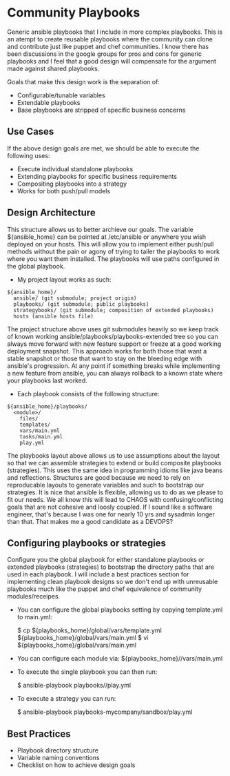 # Community Playbooks

Generic ansible playbooks that I include in more complex playbooks. This is an atempt to create reusable playbooks where the community can clone and contribute just like puppet and chef communities. I know there has been discussions in the google groups for pros and cons for generic playbooks and I feel that a good design will compensate for the argument made against shared playbooks.

Goals that make this design work is the separation of:

* Configurable/tunable variables
* Extendable playbooks
* Base playbooks are stripped of specific business concerns

## Use Cases

If the above design goals are met, we should be able to execute the following uses:

* Execute individual standalone playbooks
* Extending playbooks for specific business requirements
* Compositing playbooks into a strategy
* Works for both push/pull models

## Design Architecture

This structure allows us to better archieve our goals. The variable ${ansible_home} can be pointed at /etc/ansible or anywhere you wish deployed on your hosts. This will allow you to implement either push/pull methods without the pain or agony of trying to tailer the playbooks to work where you want them installed. The playbooks will use paths configured in the global playbook.

* My project layout works as such:

```
${ansible_home}/
  ansible/ (git submodule; project origin)
  playbooks/ (git submodule; public playbooks)
  strategybooks/ (git submodule; composition of extended playbooks)
  hosts (ansible hosts file)
```

The project structure above uses git submodules heavily so we keep track of known working ansible/playbooks/playbooks-extended tree so you can always move forward with new feature support or freeze at a good working deployment snapshot. This approach works for both those that want a stable snapshot or those that want to stay on the bleeding edge with ansible's progression. At any point if something breaks while implementing a new feature from ansible, you can always rollback to a known state where your playbooks last worked.

* Each playbook consists of the following structure:

```
${ansible_home}/playbooks/
  <module>/
    files/
    templates/
    vars/main.yml
    tasks/main.yml
    play.yml
```

The playbooks layout above allows us to use assumptions about the layout so that we can assemble strategies to extend or build composite playbooks (strategies). This uses the same idea in programming idioms like java beans and reflections. Structures are good because we need to rely on reproducable layouts to generate variables and such to bootstrap our strategies. It is nice that ansible is flexible, allowing us to do as we please to fit our needs. We all know this will lead to CHAOS with confusing/conflicting goals that are not cohesive and loosly coupled. If I sound like a software engineer, that's because I was one for nearly 10 yrs and sysadmin longer than that. That makes me a good candidate as a DEVOPS?

## Configuring playbooks or strategies

Configure you the global playbook for either standalone playbooks or extended playbooks (strategies) to bootstrap the directory paths that are used in each playbook. I will include a best practices section for implementing clean playbook designs so we don't end up with unreusable playbooks much like the puppet and chef equivalence of community modules/receipes.

* You can configure the global playbooks setting by copying template.yml to main.yml:

    $ cp ${playbooks_home}/global/vars/template.yml ${playbooks_home}/global/vars/main.yml
    $ vi ${playbooks_home}/global/vars/main.yml

* You can configure each module via:
${playbooks_home}/<module>/vars/main.yml

* To execute the single playbook you can then run:

    $ ansible-playbook playbooks/<module>/play.yml

* To execute a strategy you can run:

    $ ansible-playbook playbooks-mycompany/sandbox/play.yml

## Best Practices

* Playbook directory structure
* Variable naming conventions
* Checklist on how to achieve design goals
